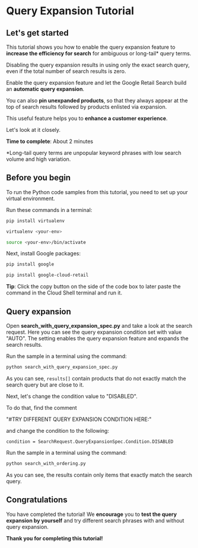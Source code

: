 # **Query Expansion Tutorial**

## Let's get started

This tutorial shows you how to enable the query expansion feature to **increase the efficiency for search** for ambiguous or long-tail* query terms.

Disabling the query expansion results in using only the exact search query, even if the total number of search results is zero.

Enable the query expansion feature and let the Google Retail Search build an **automatic query expansion**.

You can also **pin unexpanded products**, so that they always appear at the top of search results followed by products enlisted via expansion.

This useful feature helps you to **enhance a customer experience**. 

Let's look at it closely.

**Time to complete**: About 2 minutes


*Long-tail query terms are unpopular keyword phrases with low search volume and high variation.

## Before you begin

To run the Python code samples from this tutorial, you need to set up your virtual environment.

Run these commands in a terminal:
```bash
pip install virtualenv
```
```bash
virtualenv <your-env>
```
```bash
source <your-env>/bin/activate
```
Next, install Google packages:
```bash
pip install google
```
```bash
pip install google-cloud-retail
```

**Tip**: Click the copy button on the side of the code box to later paste the command in the Cloud Shell terminal and run it.


## Query expansion

Open **search_with_query_expansion_spec.py** and take a look at the search request. Here you can see the query expansion condition set with value "AUTO". The setting enables the query expansion feature and expands the search results.

Run the sample in a terminal using the command:
```bash
python search_with_query_expansion_spec.py
```

As you can see, ```results[]``` contain products that do not exactly match the search query but are close to it.

Next, let's change the condition value to "DISABLED".

To do that, find the comment 

 "#TRY DIFFERENT QUERY EXPANSION CONDITION HERE:"

and change the condition to the following: 

```condition = SearchRequest.QueryExpansionSpec.Condition.DISABLED```

Run the sample in a terminal using the command:

```bash
python search_with_ordering.py
```

As you can see, the results contain only items that exactly match the search query.

## Congratulations

<walkthrough-conclusion-trophy></walkthrough-conclusion-trophy>

You have completed the tutorial! We **encourage** you to **test the query expansion by yourself** and try different search phrases with and without query expansion.

**Thank you for completing this tutorial!**
